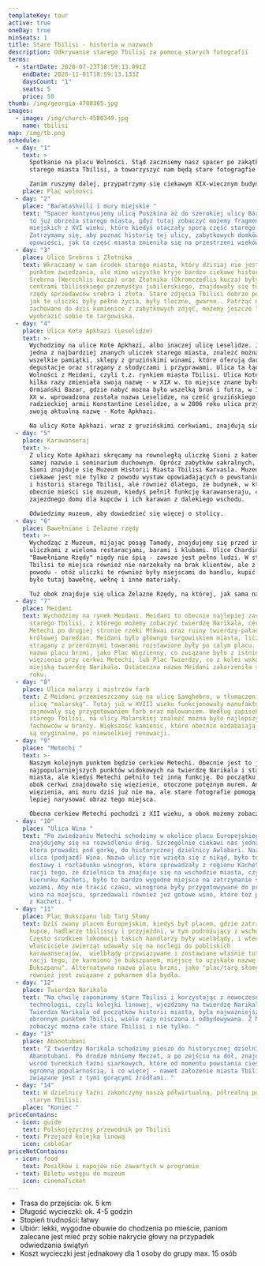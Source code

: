```yaml
---
templateKey: tour
active: true
oneDay: true
minSeats: 1
title: Stare Tbilisi - historia w nazwach
description: Odkrywanie starego Tbilisi za pomocą starych fotografii
terms:
  - startDate: 2020-07-23T18:59:13.091Z
    endDate: 2020-11-01T18:59:13.133Z
    daysCount: "1"
    seats: 5
    price: 50
thumb: /img/georgia-4708365.jpg
images:
  - image: /img/church-4580349.jpg
    name: tbilisi
map: /img/tb.png
schedule:
  - day: "1"
    text: >
      Spotkanie na placu Wolności. Stąd zaczniemy nasz spacer po zakątkach
      starego miasta Tbilisi, a towarzyszyć nam będą stare fotogragfie miasta. 

      Zanim ruszymy dalej, przypatrzymy się ciekawym XIX-wiecznym budynkom, takim, jak np. stary ratusz miejski, oraz poznamy historię tego placu - serca miasta. 
    place: Plac wolności
  - day: "2"
    place: "Baratashvili i mury miejskie "
    text: "Spacer kontynuujemy ulicą Puszkina aż do szerokiej ulicy Baratashvili. Są
      to już obrzeża starego miasta, gdyż tutaj zobaczyć możemy fragmenty murów
      miejskich z XVI wieku, które kiedyś otaczały sporą część starego Tbilisi.
      Zatrzymamy się, aby poznać historię tej ulicy, zabytkowych domków oraz
      opowieści, jak ta część miasta zmieniła się na przestrzeni wieków. "
  - day: "3"
    place: Ulice Srebrna i Złotnika
    text: Wkraczamy w sam środek starego miasta, który dzisiaj nie jest najczęstym
      punktem zwiedzania, ale mimo wszystko kryje bardzo ciekawe historię. Ulice
      Srebrna (Wercchlis kucza) oraz Złotnika (Okromczedlis kucza) były kiedyś
      centrami tbilisskiego przemysłyu jubilerskiego, znajdowały się tutaj też
      rzędy sprzedawców srebra i złota. Stare zdjęcia Tbilisi dobrze pokazują,
      jak te uliczki były pełne życia, były tloczne, gwarne.. Patrząć na
      zachowane do dziś kamienice z zabytkowych zdjęć, możemy jeszcze lepiej
      wyobrazić sobie te targowiska.
  - day: "4"
    place: Ulica Kote Apkhazi (Leselidze)
    text: >-
      Wychodzimy na ulice Kote Apkhazi, albo inaczej ulicę Leselidze. Jest to
      jedna z najbardziej znanych uliczek starego miasta, znależć można tutaj
      wszelkie pamiątki, sklepy z gruzińskimi winami, które oferują darmowe
      degustacje oraz stragany z słodyczami i przyprawami. Ulica ta łączy Plan
      Wolności z Meidani, czyli t.z. rynkiem miasta Tbilisi. Ulica Kote Apkhazi
      kilka razy zmieniała swoją nazwę - w XIX w. to miejsce znane było, jako
      Ormiański Bazar, gdzie nabyć można było wszelką broń i futra, w I połowie
      XX w. wprowadzona została nazwa Leselidze, na cześć gruzińskiego generała
      radzieckiej armii Konstantine Leselidze, a w 2006 roku ulica przyjęła
      swoją aktualną nazwę - Kote Apkhazi. 

      Na ulicy Kote Apkhazi. wraz z gruzińskimi cerkwiami, znajdują się kościół katolicki oraz synagoga.
  - day: "5"
    place: Karawanseraj
    text: >-
      Z ulicy Kote Apkhazi skręcamy na rownoległą uliczkę Sioni z katedrą o tej
      samej nazwie i seminarium duchownym. Oprócz zabytków sakralnych, na ulicy
      Sioni znajduje się Muzeum Historii Miasta Tbilisi Karvasla. Muzeum to
      ciekawe jest nie tylko z powodu wystaw opowiadających o powstaniu, rozwoju
      i historii starego Tbilisi, ale również dlatego, że budynek, w którym
      obecnie mieści się muzeum, kiedyś pełnił funkcję karawanseraju, czyli
      zajezdnego domu dla kupców i ich karawan z dalekiego wschodu. 

      Odwiedzimy muzeum, aby dowiedzieć się więcej o stolicy.
  - day: "6"
    place: Bawełniane i Żelazne rzędy
    text: >-
      Wychodząc z Muzeum, mijając posąg Tamady, znajdujemy się przed imprezowymi
      uliczkami z wieloma restaracjami, barami i klubami. Ulice Chardina i
      "Bawełniane Rzędy" nigdy nie śpią - zawsze jest pełno ludzi. W starym
      Tbilisi te miejsca również nie narzekały na brak klientów, ale z innego
      powodu - otóż uliczki te również były miejscami do handlu, kupić można
      było tutaj bawełnę, wełnę i inne materiały. 

      Tuż obok znajduje się ulica Żelazne Rzędy, na której, jak sama nazwa wskazuje, postawały warsztaty metalowe oraz trwała sprzedaż sprzętu metalowego lub surowców żelaza. 
  - day: "7"
    place: Meidani
    text: Wychodzimy na rynek Meidani. Meidani to obecnie najlepiej zachowany plac
      starego Tbilisi, z którego możemy zobaczyć twierdzę Narikala, cerkiew
      Metechi po drugiej stronie rzeki Mtkwai oraz ruiny twierdzy-pałacu
      królowej Daredżan. Meidani było głównym targowiskiem miasta, liczne
      stragany z przeróżnymi towarami rozstawione były po calym placu. Stara
      nazwa placu brzmi, jako Plac Więzienny, co związane było z istniejiem
      więzienia przy cerkwi Metechi, lub Plac Twierdzy, co z kolei wskazywało na
      miejską twierdzę Narikala. Ostateczna nazwa Meidani zakorzeniła się w 1800
      roku.
  - day: "8"
    place: Ulica malarzy i mistrzów farb
    text: Z Meidani przemieszczamy się na ulicę Samghebro, w tłumaczeniu na polski -
      ulicę "malarską". Tutaj już w XVIII wieku funkcjonowały manufaktury, które
      zajmowaly się przygotowaniem farb oraz malowaniem. Według zapisek o życiu
      starego Tbilisi, na ulicy Malarskiej znaleźć można było najlepszych
      fachowców w branży. Większość kamienic, które obecnie ozdabaiają tę ulicę,
      są oryginalne, po niewielkiej renowacji.
  - day: "9"
    place: "Metechi "
    text: >-
      Naszym kolejnym punktem będzie cerkiew Metechi. Obecnie jest to jeden z
      najpopularniejszych punktów widokowych na twierdzę Narikala i starówkę
      miasta, ale kiedyś Metechi pełniło też inną funkcję. Do początku XX wieku,
      obok cerkwi znajdowało się więzienie, otoczone potężnym murem. Ani
      więzienia, ani muru dziś już nie ma, ale stare fotografie pomogą nam
      lepiej narysować obraz tego miejsca. 

      Obecna cerkiew Metechi pochodzi z XII wieku, a obok możemy zobaczyć pomnik założyciela miasta Tbilisi, króla Vachatanga Gorgasali.
  - day: "10"
    place: "Ulica Wina "
    text: "Po zwiedzaniu Metechi schodzimy w okolice placu Europejskiego. Tutaj
      znajdujemy się na rozwidleniu dróg. Szczególnie ciekawi nas jedna ulica,
      która prowadzi pod górkę, do historycznej dzielnicy Awlabari. Nazywa się
      ulica (podjazd) Wina. Nazwa ulicy nie wzięła się z nikąd, było to miejsce
      dostawy i rozładunku winogron, które sprowadzały z regionu Kacheti. Z
      racji tego, że dzielnica ta znajduje się na wschodzie miasta, czyli w
      kierunku Kacheti, było to bardzo wygodne miejsce na zatrzymanie się z
      wozami. Aby nie tracić czasu, winogrona były przygotowywane do produkcji
      wina na miejscu, sprzedawali również już gotowe wino, które też przywozili
      z Kacheti. "
  - day: "11"
    place: Plac Bukszpanu lub Targ Słomy
    text: Dziś zwany placem Europejskim, kiedyś był placem, gdzie zatrzymywali się
      kupce, hadlarze tbilisscy i przyjeźdni, w tym podróżujący z wschodu.
      Często środkiem lokomocji takich handlarzy były wielbłądy, i wtedy, kiedy
      właściciele zwierząt udawały się na noclegi do pobliskich
      karawanserajów,  wielbłądy przywiązywane i zostawiane właśnie tutaj, a z
      racji tego, że karmiono je bukszpanem, miejsce to uzyskało nazwę "Plac
      Bukszpanu". Alternatywna nazwa placu brzmi, jako "plac/targ słomy", co
      również jest związane z pokarmem dla bydła.
  - day: "12"
    place: Twierdza Narikala
    text: "Na chwilę zapominamy stare Tbilisi i korzystając z nowoczesnych
      technologii, czyli kolejki linowej, wjeżdżamy na twierdzę Narikala.
      Twierdza Narikala od początków historii miasta, była najważniejszym
      obronnym punktem Tbilisi, wiele razy nisczona i odbydowywana. Z Narikali
      zobaczyć można całe stare Tbilisi i nie tylko. "
  - day: "13"
    place: Abanotubani
    text: "Z twierdzy Narikala schodzimy pieszo do historycznej dzielnicy łaźni
      Abanotubani. Po drodze miniemy Meczet, a po zejściu na dół, znajdziemy się
      wśród tureckich łaźni siarkowych, które od momentu powstania cieszą się
      ogromną popularnością, i co więcej - nawet założenie miasta Tbilisi
      związane jest z tymi gorącymi źródłami. "
  - day: "14"
    text: W dzielnicy łaźni zakończymy naszą półwirtualną, półrealną podróź po
      starym Tbilisi.
    place: "Koniec "
priceContains:
  - icon: guide
    text: Polskojęzyczny przewodnik po Tbilisi
  - text: Przejazd kolejką linową
    icon: cableCar
priceNotContains:
  - icon: food
    text: Posiłków i napojów nie zawartych w programie
  - text: Biletu wstępu do muzeum
    icon: cinemaTicket
---
```



* Trasa do przejścia: ok. 5 km 
* Długość wycieczki: ok. 4-5 godzin 
* Stopień trudności: łatwy 
* Ubiór: lekki, wygodne obuwie do chodzenia po mieście, paniom zalecane jest mieć przy sobie nakrycie głowy na przypadek odwiedzania świątyń 
* Koszt wycieczki jest jednakowy dla 1 osoby do grupy max. 15 osób